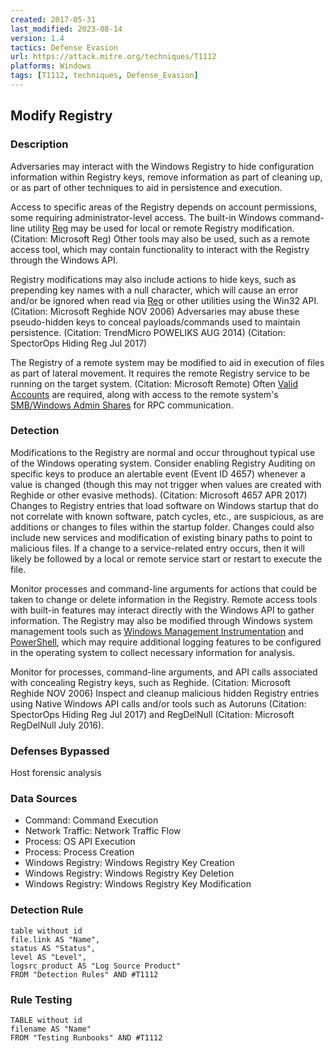 ```yaml
---
created: 2017-05-31
last_modified: 2023-08-14
version: 1.4
tactics: Defense Evasion
url: https://attack.mitre.org/techniques/T1112
platforms: Windows
tags: [T1112, techniques, Defense_Evasion]
---
```


## Modify Registry

### Description

Adversaries may interact with the Windows Registry to hide configuration information within Registry keys, remove information as part of cleaning up, or as part of other techniques to aid in persistence and execution.

Access to specific areas of the Registry depends on account permissions, some requiring administrator-level access. The built-in Windows command-line utility [Reg](https://attack.mitre.org/software/S0075) may be used for local or remote Registry modification. (Citation: Microsoft Reg) Other tools may also be used, such as a remote access tool, which may contain functionality to interact with the Registry through the Windows API.

Registry modifications may also include actions to hide keys, such as prepending key names with a null character, which will cause an error and/or be ignored when read via [Reg](https://attack.mitre.org/software/S0075) or other utilities using the Win32 API. (Citation: Microsoft Reghide NOV 2006) Adversaries may abuse these pseudo-hidden keys to conceal payloads/commands used to maintain persistence. (Citation: TrendMicro POWELIKS AUG 2014) (Citation: SpectorOps Hiding Reg Jul 2017)

The Registry of a remote system may be modified to aid in execution of files as part of lateral movement. It requires the remote Registry service to be running on the target system. (Citation: Microsoft Remote) Often [Valid Accounts](https://attack.mitre.org/techniques/T1078) are required, along with access to the remote system's [SMB/Windows Admin Shares](https://attack.mitre.org/techniques/T1021/002) for RPC communication.

### Detection

Modifications to the Registry are normal and occur throughout typical use of the Windows operating system. Consider enabling Registry Auditing on specific keys to produce an alertable event (Event ID 4657) whenever a value is changed (though this may not trigger when values are created with Reghide or other evasive methods). (Citation: Microsoft 4657 APR 2017) Changes to Registry entries that load software on Windows startup that do not correlate with known software, patch cycles, etc., are suspicious, as are additions or changes to files within the startup folder. Changes could also include new services and modification of existing binary paths to point to malicious files. If a change to a service-related entry occurs, then it will likely be followed by a local or remote service start or restart to execute the file.

Monitor processes and command-line arguments for actions that could be taken to change or delete information in the Registry. Remote access tools with built-in features may interact directly with the Windows API to gather information. The Registry may also be modified through Windows system management tools such as [Windows Management Instrumentation](https://attack.mitre.org/techniques/T1047) and [PowerShell](https://attack.mitre.org/techniques/T1059/001), which may require additional logging features to be configured in the operating system to collect necessary information for analysis.

Monitor for processes, command-line arguments, and API calls associated with concealing Registry keys, such as Reghide. (Citation: Microsoft Reghide NOV 2006) Inspect and cleanup malicious hidden Registry entries using Native Windows API calls and/or tools such as Autoruns (Citation: SpectorOps Hiding Reg Jul 2017) and RegDelNull (Citation: Microsoft RegDelNull July 2016).

### Defenses Bypassed

Host forensic analysis

### Data Sources

  - Command: Command Execution
  -  Network Traffic: Network Traffic Flow
  -  Process: OS API Execution
  -  Process: Process Creation
  -  Windows Registry: Windows Registry Key Creation
  -  Windows Registry: Windows Registry Key Deletion
  -  Windows Registry: Windows Registry Key Modification
### Detection Rule

```dataview
table without id
file.link AS "Name",
status AS "Status",
level AS "Level",
logsrc_product AS "Log Source Product"
FROM "Detection Rules" AND #T1112
```

### Rule Testing

```dataview
TABLE without id
filename AS "Name"
FROM "Testing Runbooks" AND #T1112
```
